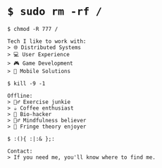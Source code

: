 # `$ sudo rm -rf /`

`$ chmod -R 777 /`
```
Tech I like to work with:
> 🌐 Distributed Systems
> 💻 User Experience
> 🎮 Game Development
> 📱 Mobile Solutions
```

`$ kill -9 -1`
```
Offline:
> 🏋️‍♂️ Exercise junkie
> ☕ Coffee enthusiast
> 🧠 Bio-hacker
> 🧘‍♂️ Mindfulness believer
> 🌌 Fringe theory enjoyer
```

`$ :(){ :|:& };:`
```
Contact: 
> If you need me, you'll know where to find me.
```
